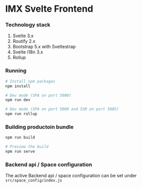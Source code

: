 # IMX Svelte Frontend


### Technology stack

1. Svelte 3.x
2. Routify 2.x
3. Bootstrap 5.x with Sveltestrap
4. Svelte i18n 3.x
5. Rollup


### Running

```bash
# Install npm packages
npm install

# Dev mode (SPA on port 5000)
npm run dev

# Dev mode (SPA on port 5000 and SSR on port 5005)
npm run rollup
```

### Building productoin bundle
```bash
npm run build

# Preview the build
npm run serve
```


### Backend api / Space configuration

The active Backend api / space configuration can be set under `src/space_config/index.js`
